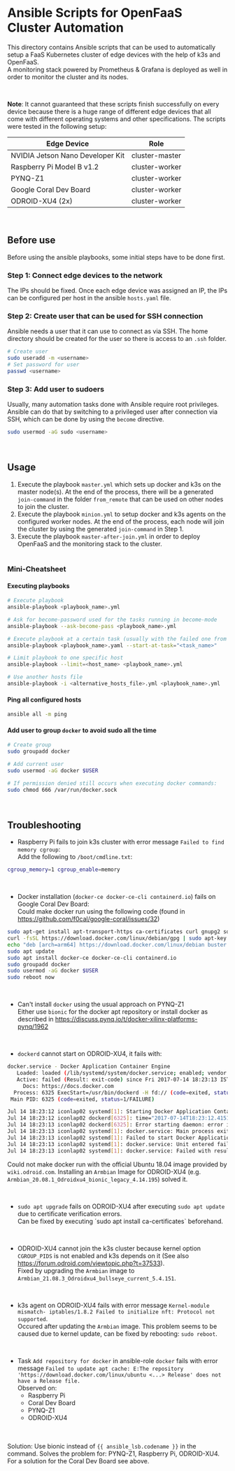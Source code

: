 # Ansible Scripts for OpenFaaS Cluster Automation
This directory contains Ansible scripts that can be used to automatically setup a FaaS Kubernetes cluster of edge devices with the help of k3s and OpenFaaS.<br>
A monitoring stack powered by Prometheus & Grafana is deployed as well in order to monitor the cluster and its nodes.

<br>

**Note**: It cannot guaranteed that these scripts finish successfully on every device because there is a huge range of different edge devices that all come with different operating systems and other specifications.
The scripts were tested in the following setup:

|  Edge Device  |  Role  |
| --- | --- |
| NVIDIA Jetson Nano Developer Kit    |  cluster-master   |
| Raspberry Pi Model B v1.2   |  cluster-worker   |
| PYNQ-Z1   |  cluster-worker   |
| Google Coral Dev Board    |  cluster-worker   |
| ODROID-XU4 (2x)   |  cluster-worker   |

<br>

## Before use

Before using the ansible playbooks, some initial steps have to be done first.

### Step 1: Connect edge devices to the network
The IPs should be fixed. Once each edge device was assigned an IP, the IPs can be configured per host in the ansible `hosts.yaml` file.


### Step 2: Create user that can be used for SSH connection
Ansible needs a user that it can use to connect as via SSH. The home directory should be created for the user so there is access to an `.ssh` folder.

```bash
# Create user
sudo useradd -m <username>
# Set password for user
passwd <username>
```

### Step 3: Add user to sudoers
Usually, many automation tasks done with Ansible require root privileges. Ansible can do that by switching to a privileged user after connection via SSH, which can be done by using the `become` directive.

```bash
sudo usermod -aG sudo <username>
```

<br>

## Usage
1. Execute the playbook `master.yml` which sets up docker and k3s on the master node(s). At the end of the process, there will be a generated `join-command` in the folder `from_remote` that can be used on other nodes to join the cluster.
2. Execute the playbook `minion.yml` to setup docker and k3s agents on the configured worker nodes. At the end of the process, each node will join the cluster by using the generated `join-command` in Step 1.
3. Execute the playbook `master-after-join.yml` in order to deploy OpenFaaS and the monitoring stack to the cluster.


#

### Mini-Cheatsheet
#### Executing playbooks
```bash
# Execute playbook
ansible-playbook <playbook_name>.yml

# Ask for become-password used for the tasks running in become-mode
ansible-playbook --ask-become-pass <playbook_name>.yml

# Execute playbook at a certain task (usually with the failed one from previous run)
ansible-playbook <playbook_name>.yaml --start-at-task="<task_name>"

# Limit playbook to one specific host
ansible-playbook --limit=<host_name> <playbook_name>.yml

# Use another hosts file
ansible-playbook -i <alternative_hosts_file>.yml <playbook_name>.yml
```

#### Ping all configured hosts

```bash
ansible all -m ping
```


#### Add user to group `docker` to avoid sudo all the time
```bash
# Create group
sudo groupadd docker

# Add current user
sudo usermod -aG docker $USER

# If permission denied still occurs when executing docker commands:
sudo chmod 666 /var/run/docker.sock
```

<br>

## Troubleshooting
- Raspberry Pi fails to join k3s cluster with error message `Failed to find memory cgroup`:<br>
Add the following to `/boot/cmdline.txt`:
```bash
cgroup_memory=1 cgroup_enable=memory
```

<br>

- Docker installation (`docker-ce docker-ce-cli containerd.io`) fails on Google Coral Dev Board:<br>
Could make docker run using the following code (found in https://github.com/f0cal/google-coral/issues/32)

```bash
sudo apt-get install apt-transport-https ca-certificates curl gnupg2 software-properties-common
curl -fsSL https://download.docker.com/linux/debian/gpg | sudo apt-key add -
echo "deb [arch=arm64] https://download.docker.com/linux/debian buster stable" | sudo tee /etc/apt/sources.list.d/docker.list
sudo apt update
sudo apt install docker-ce docker-ce-cli containerd.io
sudo groupadd docker
sudo usermod -aG docker $USER
sudo reboot now
```

<br>

- Can't install `docker` using the usual approach on PYNQ-Z1<br>
Either use `bionic` for the docker apt repository or install docker as described in https://discuss.pynq.io/t/docker-xilinx-platforms-pynq/1962

<br>

- `dockerd` cannot start on ODROID-XU4, it fails with:
```bash
docker.service - Docker Application Container Engine
   Loaded: loaded (/lib/systemd/system/docker.service; enabled; vendor preset: enabled)
   Active: failed (Result: exit-code) since Fri 2017-07-14 18:23:13 IST; 2min 4s ago
     Docs: https://docs.docker.com
  Process: 6325 ExecStart=/usr/bin/dockerd -H fd:// (code=exited, status=1/FAILURE)
 Main PID: 6325 (code=exited, status=1/FAILURE)

Jul 14 18:23:12 iconlap02 systemd[1]: Starting Docker Application Container Engine...
Jul 14 18:23:12 iconlap02 dockerd[6325]: time="2017-07-14T18:23:12.415162784+05:30" level=info msg="libcontainerd: new containerd process, pid: 6333"
Jul 14 18:23:13 iconlap02 dockerd[6325]: Error starting daemon: error initializing graphdriver: /var/lib/docker contains several valid graphdrivers: aufs, overlay; Please cleanup or explicitly choose storage driver (-s <DRIVER>)
Jul 14 18:23:13 iconlap02 systemd[1]: docker.service: Main process exited, code=exited, status=1/FAILURE
Jul 14 18:23:13 iconlap02 systemd[1]: Failed to start Docker Application Container Engine.
Jul 14 18:23:13 iconlap02 systemd[1]: docker.service: Unit entered failed state.
Jul 14 18:23:13 iconlap02 systemd[1]: docker.service: Failed with result 'exit-code'.
```

Could not make docker run with the official Ubuntu 18.04 image provided by `wiki.odroid.com`. Installing an `Armbian` Image for ODROID-XU4 (e.g. `Armbian_20.08.1_Odroidxu4_bionic_legacy_4.14.195`) solved it.

<br> 

- `sudo apt upgrade` fails on ODROID-XU4 after executing `sudo apt update` due to certificate verification errors.<br>
Can be fixed by executing ´sudo apt install ca-certificates` beforehand.

<br>

- ODROID-XU4 cannot join the k3s cluster because kernel option `CGROUP_PIDS` is not enabled and k3s depends on it (See also https://forum.odroid.com/viewtopic.php?t=37533).<br>
Fixed by upgrading the `Armbian` image to `Armbian_21.08.3_Odroidxu4_bullseye_current_5.4.151`.

<br>

- k3s agent on ODROID-XU4 fails with error message `Kernel-module mismatch- iptables/1.8.2 Failed to initialize nft: Protocol not supported`.<br>
Occured after updating the `Armbian` image. This problem seems to be caused due to kernel update, can be fixed by rebooting: `sudo reboot`.

<br>

- Task `Add repository for docker` in ansible-role `docker` fails with error message `Failed to update apt cache: E:The repository 'https://download.docker.com/linux/ubuntu <...> Release' does not have a Release file.`<br>
Observed on:
    - Raspberry Pi
    - Coral Dev Board
    - PYNQ-Z1
    - ODROID-XU4
    <br>
    <br>
Solution: Use bionic instead of `{{ ansible_lsb.codename }}` in the command.
Solves the problem for: PYNQ-Z1, Raspberry Pi, ODROID-XU4. For a solution for the Coral Dev Board see above.
